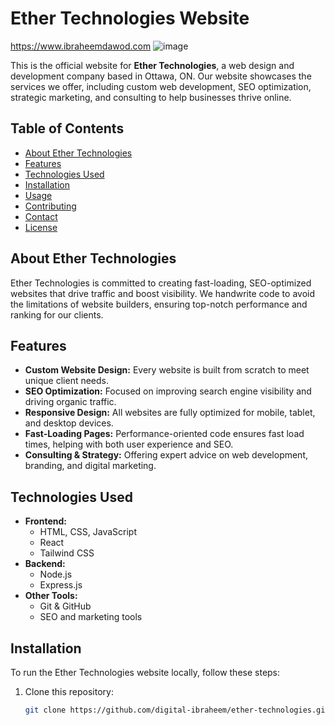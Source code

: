 # Ether Technologies Website
https://www.ibraheemdawod.com
![image](https://github.com/user-attachments/assets/31010901-79a0-4636-a976-6f867f923498)

This is the official website for **Ether Technologies**, a web design and development company based in Ottawa, ON. Our website showcases the services we offer, including custom web development, SEO optimization, strategic marketing, and consulting to help businesses thrive online.

## Table of Contents

- [About Ether Technologies](#about-ether-technologies)
- [Features](#features)
- [Technologies Used](#technologies-used)
- [Installation](#installation)
- [Usage](#usage)
- [Contributing](#contributing)
- [Contact](#contact)
- [License](#license)

## About Ether Technologies

Ether Technologies is committed to creating fast-loading, SEO-optimized websites that drive traffic and boost visibility. We handwrite code to avoid the limitations of website builders, ensuring top-notch performance and ranking for our clients.

## Features

- **Custom Website Design:** Every website is built from scratch to meet unique client needs.
- **SEO Optimization:** Focused on improving search engine visibility and driving organic traffic.
- **Responsive Design:** All websites are fully optimized for mobile, tablet, and desktop devices.
- **Fast-Loading Pages:** Performance-oriented code ensures fast load times, helping with both user experience and SEO.
- **Consulting & Strategy:** Offering expert advice on web development, branding, and digital marketing.

## Technologies Used

- **Frontend:**
  - HTML, CSS, JavaScript
  - React
  - Tailwind CSS
- **Backend:**
  - Node.js
  - Express.js
- **Other Tools:**
  - Git & GitHub
  - SEO and marketing tools

## Installation

To run the Ether Technologies website locally, follow these steps:

1. Clone this repository:
   ```bash
   git clone https://github.com/digital-ibraheem/ether-technologies.git
